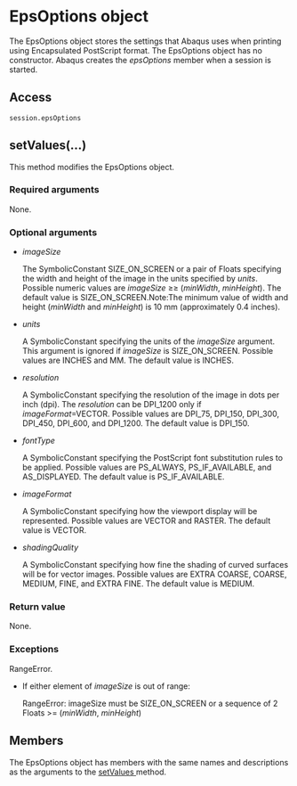 # EpsOptions object

The EpsOptions object stores the settings that Abaqus uses when printing using Encapsulated PostScript format. The EpsOptions object has no constructor. Abaqus creates the *epsOptions* member when a session is started.

## Access

```
session.epsOptions
```

## setValues(...)



This method modifies the EpsOptions object.



### Required arguments

None.

### Optional arguments

- *imageSize*

  The SymbolicConstant SIZE_ON_SCREEN or a pair of Floats specifying the width and height of the image in the units specified by *units*. Possible numeric values are *imageSize* ≥≥ (*minWidth*, *minHeight*). The default value is SIZE_ON_SCREEN.Note:The minimum value of width and height (*minWidth* and *minHeight*) is 10 mm (approximately 0.4 inches).

- *units*

  A SymbolicConstant specifying the units of the *imageSize* argument. This argument is ignored if *imageSize* is SIZE_ON_SCREEN. Possible values are INCHES and MM. The default value is INCHES.

- *resolution*

  A SymbolicConstant specifying the resolution of the image in dots per inch (dpi). The *resolution* can be DPI_1200 only if *imageFormat*=VECTOR. Possible values are DPI_75, DPI_150, DPI_300, DPI_450, DPI_600, and DPI_1200. The default value is DPI_150.

- *fontType*

  A SymbolicConstant specifying the PostScript font substitution rules to be applied. Possible values are PS_ALWAYS, PS_IF_AVAILABLE, and AS_DISPLAYED. The default value is PS_IF_AVAILABLE.

- *imageFormat*

  A SymbolicConstant specifying how the viewport display will be represented. Possible values are VECTOR and RASTER. The default value is VECTOR.

- *shadingQuality*

  A SymbolicConstant specifying how fine the shading of curved surfaces will be for vector images. Possible values are EXTRA COARSE, COARSE, MEDIUM, FINE, and EXTRA FINE. The default value is MEDIUM.

### Return value

None.

### Exceptions

RangeError.

- If either element of *imageSize* is out of range:

  RangeError: imageSize must be SIZE_ON_SCREEN or a sequence of 2 Floats >= (*minWidth*, *minHeight*)



## Members

The EpsOptions object has members with the same names and descriptions as the arguments to the [setValues ](https://help.3ds.com/2022/english/DSSIMULIA_Established/SIMACAEKERRefMap/simaker-c-epsoptionspyc.htm?ContextScope=all#simaker-epsoptionssetvaluespyc)method.